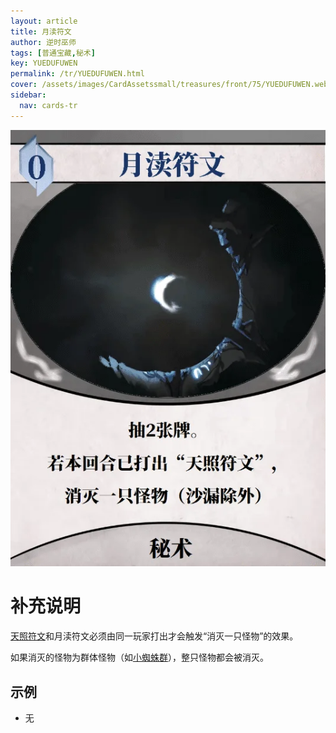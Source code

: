 ```yaml
---
layout: article
title: 月渎符文
author: 逆时巫师
tags: [普通宝藏,秘术]
key: YUEDUFUWEN
permalink: /tr/YUEDUFUWEN.html
cover: /assets/images/CardAssetssmall/treasures/front/75/YUEDUFUWEN.webp
sidebar:
  nav: cards-tr
---
```

![](/assets/images/CardAssets/treasures/front/75/YUEDUFUWEN.webp)

# 补充说明
[天照符文](/tr/TIANZHAOFUWEN.html)和月渎符文必须由同一玩家打出才会触发“消灭一只怪物”的效果。

如果消灭的怪物为群体怪物（如[小蜘蛛群](/ex/XIAOZHIZHUQUN.html)），整只怪物都会被消灭。


## 示例
* 无